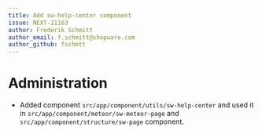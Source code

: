 ```yaml
---
title: Add sw-help-center component
issue: NEXT-21163
author: Frederik Schmitt
author_email: f.schmitt@shopware.com
author_github: fschmtt
---
```

# Administration
* Added component `src/app/component/utils/sw-help-center` and used it in `src/app/component/meteor/sw-meteor-page` and `src/app/component/structure/sw-page` component. 
